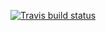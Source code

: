 
[![Travis build status](https://travis-ci.org/tidylabtidylab.boilerplate.svg?branch=master)](https://travis-ci.org/tidylabtidylab.boilerplate)
